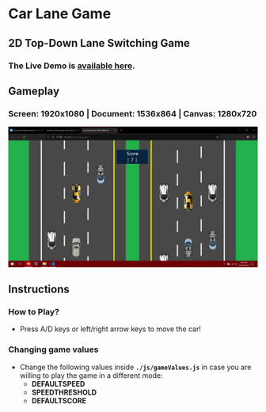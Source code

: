 # Car Lane Game
## 2D Top-Down Lane Switching Game

### The Live Demo is [available here](https://whoisbinit.me/LF-Internship-Assignments/JS/Car%20Lane%20Game/index.html).

## Gameplay

### Screen: 1920x1080 | Document: 1536x864 | Canvas: 1280x720

![Gameplay Screenshot](images/Gameplay.png)

## Instructions

### How to Play?

* Press A/D keys or left/right arrow keys to move the car!


### Changing game values

* Change the following values inside **`./js/gameValues.js`** in case you are willing to play the game in a different mode:
    - **DEFAULTSPEED**
    - **SPEEDTHRESHOLD**
    - **DEFAULTSCORE**